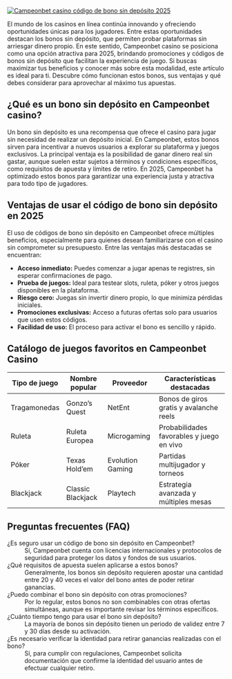 [![Campeonbet casino código de bono sin depósito 2025](https://123-caf.pages.dev/gitsignup.png)](https://vrmoo.ru/Bt82HjjY)

<p>El mundo de los casinos en línea continúa innovando y ofreciendo oportunidades únicas para los jugadores. Entre estas oportunidades destacan los bonos sin depósito, que permiten probar plataformas sin arriesgar dinero propio. En este sentido, Campeonbet casino se posiciona como una opción atractiva para 2025, brindando promociones y códigos de bonos sin depósito que facilitan la experiencia de juego. Si buscas maximizar tus beneficios y conocer más sobre esta modalidad, este artículo es ideal para ti. Descubre cómo funcionan estos bonos, sus ventajas y qué debes considerar para aprovechar al máximo tus apuestas.</p>  <h2>¿Qué es un bono sin depósito en Campeonbet casino?</h2> <p>Un bono sin depósito es una recompensa que ofrece el casino para jugar sin necesidad de realizar un depósito inicial. En Campeonbet, estos bonos sirven para incentivar a nuevos usuarios a explorar su plataforma y juegos exclusivos. La principal ventaja es la posibilidad de ganar dinero real sin gastar, aunque suelen estar sujetos a términos y condiciones específicos, como requisitos de apuesta y límites de retiro. En 2025, Campeonbet ha optimizado estos bonos para garantizar una experiencia justa y atractiva para todo tipo de jugadores.</p>  <h2>Ventajas de usar el código de bono sin depósito en 2025</h2> <p>El uso de códigos de bono sin depósito en Campeonbet ofrece múltiples beneficios, especialmente para quienes desean familiarizarse con el casino sin comprometer su presupuesto. Entre las ventajas más destacadas se encuentran:</p> <ul>   <li><strong>Acceso inmediato:</strong> Puedes comenzar a jugar apenas te registres, sin esperar confirmaciones de pago.</li>   <li><strong>Prueba de juegos:</strong> Ideal para testear slots, ruleta, póker y otros juegos disponibles en la plataforma.</li>   <li><strong>Riesgo cero:</strong> Juegas sin invertir dinero propio, lo que minimiza pérdidas iniciales.</li>   <li><strong>Promociones exclusivas:</strong> Acceso a futuras ofertas solo para usuarios que usen estos códigos.</li>   <li><strong>Facilidad de uso:</strong> El proceso para activar el bono es sencillo y rápido.</li> </ul>  <h2>Catálogo de juegos favoritos en Campeonbet Casino</h2> <table>   <thead>     <tr>       <th>Tipo de juego</th>       <th>Nombre popular</th>       <th>Proveedor</th>       <th>Características destacadas</th>     </tr>   </thead>   <tbody>     <tr>       <td>Tragamonedas</td>       <td>Gonzo’s Quest</td>       <td>NetEnt</td>       <td>Bonos de giros gratis y avalanche reels</td>     </tr>     <tr>       <td>Ruleta</td>       <td>Ruleta Europea</td>       <td>Microgaming</td>       <td>Probabilidades favorables y juego en vivo</td>     </tr>     <tr>       <td>Póker</td>       <td>Texas Hold’em</td>       <td>Evolution Gaming</td>       <td>Partidas multijugador y torneos</td>     </tr>     <tr>       <td>Blackjack</td>       <td>Classic Blackjack</td>       <td>Playtech</td>       <td>Estrategia avanzada y múltiples mesas</td>     </tr>   </tbody> </table>  <h2>Preguntas frecuentes (FAQ)</h2> <dl>   <dt>¿Es seguro usar un código de bono sin depósito en Campeonbet?</dt>   <dd>Sí, Campeonbet cuenta con licencias internacionales y protocolos de seguridad para proteger los datos y fondos de sus usuarios.</dd>    <dt>¿Qué requisitos de apuesta suelen aplicarse a estos bonos?</dt>   <dd>Generalmente, los bonos sin depósito requieren apostar una cantidad entre 20 y 40 veces el valor del bono antes de poder retirar ganancias.</dd>    <dt>¿Puedo combinar el bono sin depósito con otras promociones?</dt>   <dd>Por lo regular, estos bonos no son combinables con otras ofertas simultáneas, aunque es importante revisar los términos específicos.</dd>    <dt>¿Cuánto tiempo tengo para usar el bono sin depósito?</dt>   <dd>La mayoría de bonos sin depósito tienen un periodo de validez entre 7 y 30 días desde su activación.</dd>    <dt>¿Es necesario verificar la identidad para retirar ganancias realizadas con el bono?</dt>   <dd>Sí, para cumplir con regulaciones, Campeonbet solicita documentación que confirme la identidad del usuario antes de efectuar cualquier retiro.</dd> </dl>